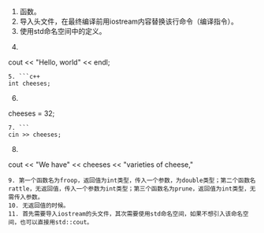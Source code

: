 1. 函数。
2. 导入头文件，在最终编译前用iostream内容替换该行命令（编译指令）。
3. 使用std命名空间中的定义。
4. ```c++
  cout << "Hello, world" << endl;
  ```
5. ```c++
  int cheeses;
  ```
6. ```
  cheeses = 32;
  ```
7. ```
  cin >> cheeses;
  ```
8. ```c++
  cout << "We have" << cheeses << "varieties of cheese,"
  ```
9. 第一个函数名为froop，返回值为int类型，传入一个参数，为double类型；第二个函数名rattle，无返回值，传入一个参数为int类型；第三个函数名为prune，返回值为int类型，无需传入参数。
10. 无返回值的时候。
11. 首先需要导入iostream的头文件，其次需要使用std命名空间，如果不想引入该命名空间，也可以直接用std::cout。